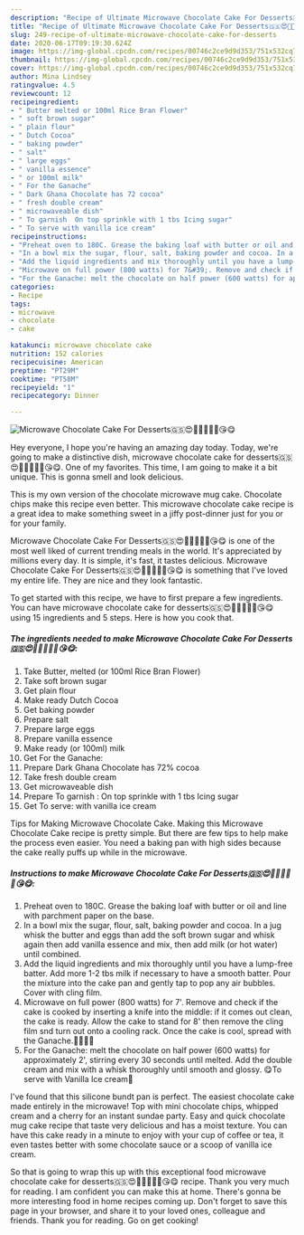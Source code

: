 ```yaml
---
description: "Recipe of Ultimate Microwave Chocolate Cake For Desserts🇬🇸😍🍷🥞🎂🍹🍨😘😋"
title: "Recipe of Ultimate Microwave Chocolate Cake For Desserts🇬🇸😍🍷🥞🎂🍹🍨😘😋"
slug: 249-recipe-of-ultimate-microwave-chocolate-cake-for-desserts
date: 2020-06-17T09:19:30.624Z
image: https://img-global.cpcdn.com/recipes/00746c2ce9d9d353/751x532cq70/microwave-chocolate-cake-for-desserts🇬🇸😍🍷🥞🎂🍹🍨😘😋-recipe-main-photo.jpg
thumbnail: https://img-global.cpcdn.com/recipes/00746c2ce9d9d353/751x532cq70/microwave-chocolate-cake-for-desserts🇬🇸😍🍷🥞🎂🍹🍨😘😋-recipe-main-photo.jpg
cover: https://img-global.cpcdn.com/recipes/00746c2ce9d9d353/751x532cq70/microwave-chocolate-cake-for-desserts🇬🇸😍🍷🥞🎂🍹🍨😘😋-recipe-main-photo.jpg
author: Mina Lindsey
ratingvalue: 4.5
reviewcount: 12
recipeingredient:
- " Butter melted or 100ml Rice Bran Flower"
- " soft brown sugar"
- " plain flour"
- " Dutch Cocoa"
- " baking powder"
- " salt"
- " large eggs"
- " vanilla essence"
- " or 100ml milk"
- " For the Ganache"
- " Dark Ghana Chocolate has 72 cocoa"
- " fresh double cream"
- " microwaveable dish"
- " To garnish  On top sprinkle with 1 tbs Icing sugar"
- " To serve with vanilla ice cream"
recipeinstructions:
- "Preheat oven to 180C. Grease the baking loaf with butter or oil and line with parchment paper on the base."
- "In a bowl mix the sugar, flour, salt, baking powder and cocoa. In a jug whisk the butter and eggs than add the soft brown sugar and whisk again then add vanilla essence and mix, then add milk (or hot water) until combined."
- "Add the liquid ingredients and mix thoroughly until you have a lump-free batter. Add more 1-2 tbs milk if necessary to have a smooth batter. Pour the mixture into the cake pan and gently tap to pop any air bubbles. Cover with cling film."
- "Microwave on full power (800 watts) for 7&#39;. Remove and check if the cake is cooked by inserting a knife into the middle: if it comes out clean, the cake is ready. Allow the cake to stand for 8&#39; then remove the cling film snd turn out onto a cooling rack. Once the cake is cool, spread with the Ganache.🍥🍨🍰😍"
- "For the Ganache: melt the chocolate on half power (600 watts) for approximately 2&#39;, stirring every 30 seconds until melted. Add the double cream and mix with a whisk thoroughly until smooth and glossy. 😋To serve with Vanilla Ice cream🍨"
categories:
- Recipe
tags:
- microwave
- chocolate
- cake

katakunci: microwave chocolate cake 
nutrition: 152 calories
recipecuisine: American
preptime: "PT29M"
cooktime: "PT58M"
recipeyield: "1"
recipecategory: Dinner

---
```



![Microwave Chocolate Cake For Desserts🇬🇸😍🍷🥞🎂🍹🍨😘😋](https://img-global.cpcdn.com/recipes/00746c2ce9d9d353/751x532cq70/microwave-chocolate-cake-for-desserts🇬🇸😍🍷🥞🎂🍹🍨😘😋-recipe-main-photo.jpg)

Hey everyone, I hope you're having an amazing day today. Today, we're going to make a distinctive dish, microwave chocolate cake for desserts🇬🇸😍🍷🥞🎂🍹🍨😘😋. One of my favorites. This time, I am going to make it a bit unique. This is gonna smell and look delicious.

This is my own version of the chocolate microwave mug cake. Chocolate chips make this recipe even better. This microwave chocolate cake recipe is a great idea to make something sweet in a jiffy post-dinner just for you or for your family.

Microwave Chocolate Cake For Desserts🇬🇸😍🍷🥞🎂🍹🍨😘😋 is one of the most well liked of current trending meals in the world. It's appreciated by millions every day. It is simple, it's fast, it tastes delicious. Microwave Chocolate Cake For Desserts🇬🇸😍🍷🥞🎂🍹🍨😘😋 is something that I've loved my entire life. They are nice and they look fantastic.


To get started with this recipe, we have to first prepare a few ingredients. You can have microwave chocolate cake for desserts🇬🇸😍🍷🥞🎂🍹🍨😘😋 using 15 ingredients and 5 steps. Here is how you cook that.

<!--inarticleads1-->

##### The ingredients needed to make Microwave Chocolate Cake For Desserts🇬🇸😍🍷🥞🎂🍹🍨😘😋:

1. Take  Butter, melted (or 100ml Rice Bran Flower)
1. Take  soft brown sugar
1. Get  plain flour
1. Make ready  Dutch Cocoa
1. Get  baking powder
1. Prepare  salt
1. Prepare  large eggs
1. Prepare  vanilla essence
1. Make ready  (or 100ml) milk
1. Get  For the Ganache:
1. Prepare  Dark Ghana Chocolate has 72% cocoa
1. Take  fresh double cream
1. Get  microwaveable dish
1. Prepare  To garnish : On top sprinkle with 1 tbs Icing sugar
1. Get  To serve: with vanilla ice cream


Tips for Making Microwave Chocolate Cake. Making this Microwave Chocolate Cake recipe is pretty simple. But there are few tips to help make the process even easier. You need a baking pan with high sides because the cake really puffs up while in the microwave. 

<!--inarticleads2-->

##### Instructions to make Microwave Chocolate Cake For Desserts🇬🇸😍🍷🥞🎂🍹🍨😘😋:

1. Preheat oven to 180C. Grease the baking loaf with butter or oil and line with parchment paper on the base.
1. In a bowl mix the sugar, flour, salt, baking powder and cocoa. In a jug whisk the butter and eggs than add the soft brown sugar and whisk again then add vanilla essence and mix, then add milk (or hot water) until combined.
1. Add the liquid ingredients and mix thoroughly until you have a lump-free batter. Add more 1-2 tbs milk if necessary to have a smooth batter. Pour the mixture into the cake pan and gently tap to pop any air bubbles. Cover with cling film.
1. Microwave on full power (800 watts) for 7&#39;. Remove and check if the cake is cooked by inserting a knife into the middle: if it comes out clean, the cake is ready. Allow the cake to stand for 8&#39; then remove the cling film snd turn out onto a cooling rack. Once the cake is cool, spread with the Ganache.🍥🍨🍰😍
1. For the Ganache: melt the chocolate on half power (600 watts) for approximately 2&#39;, stirring every 30 seconds until melted. Add the double cream and mix with a whisk thoroughly until smooth and glossy. 😋To serve with Vanilla Ice cream🍨


I&#39;ve found that this silicone bundt pan is perfect. The easiest chocolate cake made entirely in the microwave! Top with mini chocolate chips, whipped cream and a cherry for an instant sundae party. Easy and quick chocolate mug cake recipe that taste very delicious and has a moist texture. You can have this cake ready in a minute to enjoy with your cup of coffee or tea, it even tastes better with some chocolate sauce or a scoop of vanilla ice cream. 

So that is going to wrap this up with this exceptional food microwave chocolate cake for desserts🇬🇸😍🍷🥞🎂🍹🍨😘😋 recipe. Thank you very much for reading. I am confident you can make this at home. There's gonna be more interesting food in home recipes coming up. Don't forget to save this page in your browser, and share it to your loved ones, colleague and friends. Thank you for reading. Go on get cooking!
